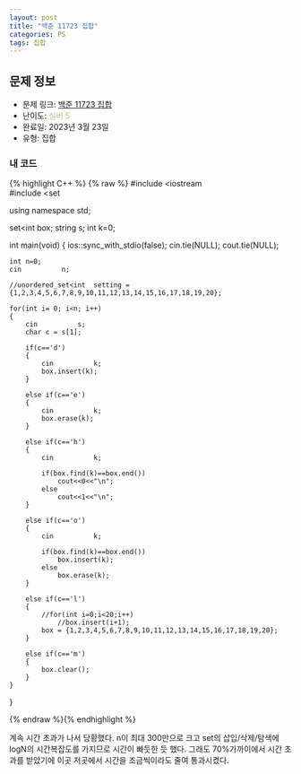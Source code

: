 ```yaml
---
layout: post
title: "백준 11723 집합"
categories: PS
tags: 집합
---
```


## 문제 정보
- 문제 링크: [백준 11723 집합](https://www.acmicpc.net/problem/11723)
- 난이도: <span style="color:#B5C78A">실버 5</span>
- 완료일: 2023년 3월 23일
- 유형: 집합

### 내 코드

{% highlight C++ %} {% raw %}
#include <iostream	
#include <set	

using namespace std;

set<int	 box;
string s;
int k=0;

int main(void)
{
	ios::sync_with_stdio(false); cin.tie(NULL); cout.tie(NULL);
	

	
	int n=0;
	cin 		 n;
	
	//unordered_set<int	 setting ={1,2,3,4,5,6,7,8,9,10,11,12,13,14,15,16,17,18,19,20};
	
	for(int i= 0; i<n; i++)
	{
		cin 		 s;
		char c = s[1];
			
		if(c=='d')
		{
			cin 		 k;
			box.insert(k);
		}
		
		else if(c=='e')
		{
			cin 		 k;
			box.erase(k);
		}
		
		else if(c=='h')
		{
			cin 		 k;
			
			if(box.find(k)==box.end())
				cout<<0<<"\n";
			else
				cout<<1<<"\n";
		}
		
		else if(c=='o')
		{
			cin 		 k;
			
			if(box.find(k)==box.end())
				box.insert(k);
			else
				box.erase(k);
		}
		
		else if(c=='l')
		{
			//for(int i=0;i<20;i++)
				//box.insert(i+1);
			box = {1,2,3,4,5,6,7,8,9,10,11,12,13,14,15,16,17,18,19,20};		
		}
		
		else if(c=='m')
		{
			box.clear();
		}
	}
}

{% endraw %}{% endhighlight %}

계속 시간 초과가 나서 당황했다. n이 최대 300만으로 크고 set의 삽입/삭제/탐색에 logN의 시간복잡도를 가지므로 시간이 빠듯한 듯 했다. 그래도 70%가까이에서 시간 초과를 받았기에 이곳 저곳에서 시간을 조금씩이라도 줄여 통과시켰다.
